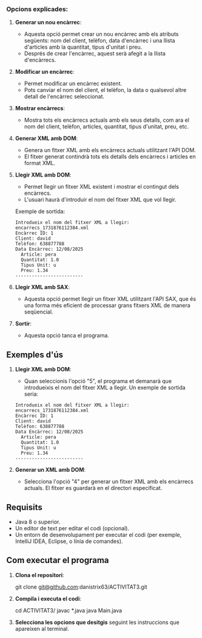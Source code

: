 
### Opcions explicades:

1. **Generar un nou encàrrec**:
    - Aquesta opció permet crear un nou encàrrec amb els atributs següents: nom del client, telèfon, data d'encàrrec i una llista d'articles amb la quantitat, tipus d'unitat i preu.
    - Després de crear l'encàrrec, aquest serà afegit a la llista d'encàrrecs.

2. **Modificar un encàrrec**:
    - Permet modificar un encàrrec existent.
    - Pots canviar el nom del client, el telèfon, la data o qualsevol altre detall de l'encàrrec seleccionat.

3. **Mostrar encàrrecs**:
    - Mostra tots els encàrrecs actuals amb els seus detalls, com ara el nom del client, telèfon, articles, quantitat, tipus d'unitat, preu, etc.

4. **Generar XML amb DOM**:
    - Genera un fitxer XML amb els encàrrecs actuals utilitzant l'API DOM.
    - El fitxer generat contindrà tots els detalls dels encàrrecs i articles en format XML.

5. **Llegir XML amb DOM**:
    - Permet llegir un fitxer XML existent i mostrar el contingut dels encàrrecs.
    - L'usuari haurà d'introduir el nom del fitxer XML que vol llegir.

    Exemple de sortida:

    ```
    Introdueix el nom del fitxer XML a llegir: encarrecs_1731876112384.xml
    Encàrrec ID: 1
    Client: david
    Telèfon: 638877788
    Data Encàrrec: 12/08/2025
      Article: pera
      Quantitat: 1.0
      Tipus Unit: u
      Preu: 1.34
    -------------------------
    ```

6. **Llegir XML amb SAX**:
    - Aquesta opció permet llegir un fitxer XML utilitzant l'API SAX, que és una forma més eficient de processar grans fitxers XML de manera seqüencial.

7. **Sortir**:
    - Aquesta opció tanca el programa.

## Exemples d'ús

1. **Llegir XML amb DOM**:
    - Quan seleccionis l'opció "5", el programa et demanarà que introdueixis el nom del fitxer XML a llegir. Un exemple de sortida seria:

    ```
    Introdueix el nom del fitxer XML a llegir: encarrecs_1731876112384.xml
    Encàrrec ID: 1
    Client: david
    Telèfon: 638877788
    Data Encàrrec: 12/08/2025
      Article: pera
      Quantitat: 1.0
      Tipus Unit: u
      Preu: 1.34
    -------------------------
    ```

2. **Generar un XML amb DOM**:
    - Selecciona l'opció "4" per generar un fitxer XML amb els encàrrecs actuals. El fitxer es guardarà en el directori especificat.

## Requisits

- Java 8 o superior.
- Un editor de text per editar el codi (opcional).
- Un entorn de desenvolupament per executar el codi (per exemple, IntelliJ IDEA, Eclipse, o línia de comandes).

## Com executar el programa

1. **Clona el repositori**:

    git clone git@github.com:danistrix63/ACTIVITAT3.git

2. **Compila i executa el codi**:

    cd ACTIVITAT3/
    javac *.java
    java Main.java

3. **Selecciona les opcions que desitgis** seguint les instruccions que apareixen al terminal.